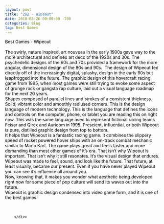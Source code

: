 ```yaml
---
layout: post
title: "282 - Wipeout"
date: 2018-03-26 00:00:00 -700
categories: Blog
tag: Best Games
---
```


<div class="blog-content">
				<div class="paragraph"><span><span style="color:rgb(0, 0, 0)">Best Games - Wipeout</span></span><br><span></span><br><span><span style="color:rgb(0, 0, 0)">The swirly, nature inspired, art nouveau in the early 1900s gave way to the more architectural and defined art deco of the 1920s and 30s. The psychedelic designs of the 60s and 70s provided a framework for the more angular, dimensional design of the 80s and 90s. &nbsp;The design of Wipeout fed directly off of the increasingly digital, splashy, design in the early 90s but leapfrogged into the future. The graphic design of this hovercraft racing game from 1995, when most games were still trying to evoke some aspect of grunge rock or gangsta rap culture, laid out a visual language roadmap for the next 20 years.</span></span><br><span></span><span><span style="color:rgb(0, 0, 0)">Shapes composed of parallel lines and strokes of a consistent thickness. Solid, vibrant color and smoothly radiused corners. This is the design language of modern technology. This is the language that defines the icons and controls on the computer, phone, or tablet you are reading this on right now. This was the same language used to represent fictional racing teams Feisar and Qirex and Auricom in 1995. Prescient, influential, or both Wipeout is pure, distilled graphic design from top to bottom. </span></span><br><span></span><span><span style="color:rgb(0, 0, 0)">It helps that Wipeout is a fantastic racing game. It combines the slippery speed of rocket powered hover ships with an on-track combat mechanic similar to Mario Kart. The game plays great and feels faster and more demanding than most other games of it&rsquo;s era. That isn&rsquo;t why Wipeout is important. That isn&rsquo;t why it still resonates. It&rsquo;s the visual design that endures.</span></span><br><span></span><span><span style="color:rgb(0, 0, 0)">Wipeout was made to feel, sound, and look like the future. That future, at least visually, became our present. Even if you have never played Wipeout you can see it&rsquo;s influence all around you. </span></span><br><span></span><span><span style="color:rgb(0, 0, 0)">Now, knowing that, it makes you wonder what aesthetic being developed right now for some piece of pop culture will send its waves out into the future.</span></span><br><span></span><span><span style="color:rgb(0, 0, 0)">Wipeout is graphic design condensed into video game form, and it is one of the best games.</span></span><br><span></span><br>&#8203;</div>

		</div>
        